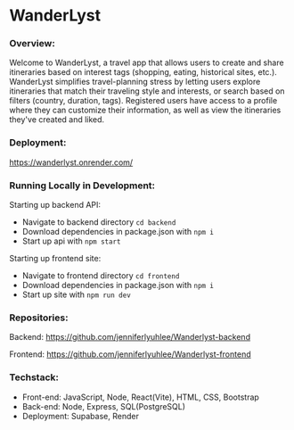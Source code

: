 # WanderLyst
### Overview:
Welcome to WanderLyst, a travel app that allows users to create and share itineraries based on interest tags (shopping, eating, historical sites, etc.). WanderLyst simplifies travel-planning stress by letting users explore itineraries that match their traveling style and interests, or search based on filters (country, duration, tags). Registered users have access to a profile where they can customize their information, as well as view the itineraries they've created and liked.

### Deployment:
https://wanderlyst.onrender.com/

### Running Locally in Development:
Starting up backend API:
- Navigate to backend directory ```cd backend```
- Download dependencies in package.json with ```npm i```
- Start up api with ```npm start```

Starting up frontend site:
- Navigate to frontend directory ```cd frontend```
- Download dependencies in package.json with ```npm i```
- Start up site with ```npm run dev```

### Repositories:
Backend: https://github.com/jenniferlyuhlee/Wanderlyst-backend

Frontend: https://github.com/jenniferlyuhlee/Wanderlyst-frontend

### Techstack:
- Front-end: JavaScript, Node, React(Vite), HTML, CSS, Bootstrap
- Back-end: Node, Express, SQL(PostgreSQL)
- Deployment: Supabase, Render
